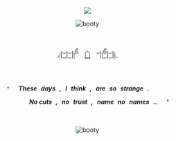 <div align="center">
 
 ![](https://komarev.com/ghpvc/?username=dpdfreak&label=BULLETS&color=511B1F)
 
<picture>
 <img alt=booty src=https://i.postimg.cc/7YXj6Ps6/boothill.png>
</picture>

</br>

</br>

</br>

◞།| ͜͝ | ͜͝ |།ིྀ  ͝ ⠀ **𓉸** ⠀ ͝  |།ིྀ ͜͝ | ͜͝ |།◟

</br>

❛   ***These days , I think , are so strange .***   

​      ***No cuts , no trust , name no names ..***   ❜

</br>

</br>

<picture>
 <img alt=booty src=https://i.postimg.cc/N0rgm2Sb/boothill.png>
</picture>

</div>
